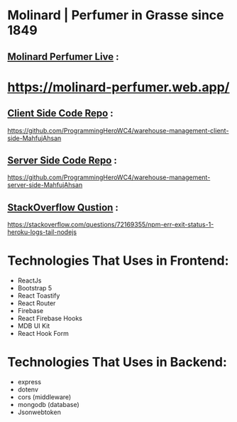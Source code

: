 # Molinard | Perfumer in Grasse since 1849
## [Molinard Perfumer Live](https://molinard-perfumer.web.app/) : 
# https://molinard-perfumer.web.app/

## [Client Side Code Repo](https://molinard-perfumer.web.app/) : 
https://github.com/ProgrammingHeroWC4/warehouse-management-client-side-MahfujAhsan

## [Server Side Code Repo](https://molinard-perfumer.web.app/) : 
https://github.com/ProgrammingHeroWC4/warehouse-management-server-side-MahfujAhsan

## [StackOverflow Qustion](https://molhttps://stackoverflow.com/questions/72169355/npm-err-exit-status-1-heroku-logs-tail-nodejs) : 
https://stackoverflow.com/questions/72169355/npm-err-exit-status-1-heroku-logs-tail-nodejs

# Technologies That Uses in Frontend:
* ReactJs
* Bootstrap 5
* React Toastify
* React Router
* Firebase
* React Firebase Hooks
* MDB UI Kit
* React Hook Form

# Technologies That Uses in Backend:
* express
* dotenv
* cors (middleware)
* mongodb (database)
* Jsonwebtoken